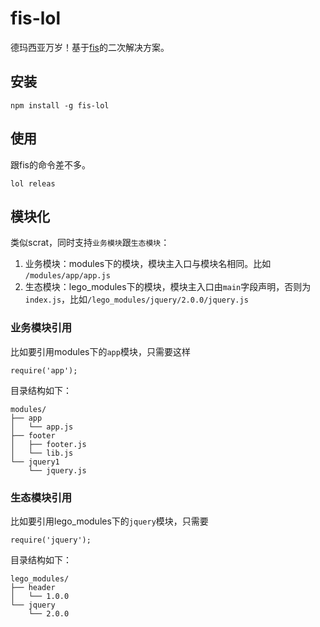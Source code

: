 fis-lol
===

德玛西亚万岁！基于[fis](http://fis.baidu.com/)的二次解决方案。

## 安装

```
npm install -g fis-lol
```

## 使用

跟fis的命令差不多。

```
lol releas
```

## 模块化

类似scrat，同时支持`业务模块`跟`生态模块`：

1. 业务模块：modules下的模块，模块主入口与模块名相同。比如 `/modules/app/app.js`
2. 生态模块：lego_modules下的模块，模块主入口由`main`字段声明，否则为`index.js`，比如`/lego_modules/jquery/2.0.0/jquery.js`
 
### 业务模块引用

比如要引用modules下的`app`模块，只需要这样

```
require('app');
```

目录结构如下：

```
modules/
├── app
│   └── app.js
├── footer
│   ├── footer.js
│   └── lib.js
└── jquery1
    └── jquery.js
```

### 生态模块引用

比如要引用lego_modules下的`jquery`模块，只需要

```
require('jquery');
```

目录结构如下：

```
lego_modules/
├── header
│   └── 1.0.0
└── jquery
    └── 2.0.0
```
